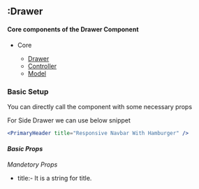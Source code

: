 ## :Drawer

#### Core components of the Drawer Component

- Core

  - [Drawer](/src/components/primaryHeader/index.jsx)
  - [Controller](/src/components/primaryHeader/drawer.controller.js)
  - [Model](/src/components/primaryHeader/drawer.model.js)

### Basic Setup

You can directly call the component with some necessary props

For Side Drawer we can use below snippet

```jsx
<PrimaryHeader title="Responsive Navbar With Hamburger" />
```


#### **_Basic Props_**

_*Mandetory Props*_

- title:- It is a string for title.

